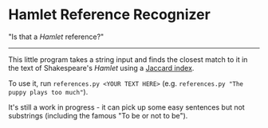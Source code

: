# Hamlet Reference Recognizer

"Is that a *Hamlet* reference?"

---

This little program takes a string input and finds the closest match to it in the text of Shakespeare's *Hamlet* using
a [Jaccard index](https://en.wikipedia.org/wiki/Jaccard_index).

To use it, run `references.py <YOUR TEXT HERE>` (e.g. `references.py "The puppy plays too much"`).

It's still a work in progress - it can pick up some easy sentences but not substrings (including the famous "To be or
not to be").
